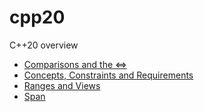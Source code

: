 # cpp20
C++20 overview

- [Comparisons and the <=>](comparisons%20and%20spaceship.md)
- [Concepts, Constraints and Requirements](./concepts.md)
- [Ranges and Views](./ranges-and-views.md)
- [Span](./spans.md)
